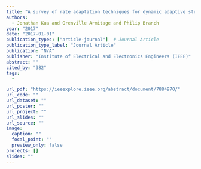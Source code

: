 ```yaml
---
title: "A survey of rate adaptation techniques for dynamic adaptive streaming over HTTP"
authors:
  - Jonathan Kua and Grenville Armitage and Philip Branch
year: "2017"
date: "2017-01-01"
publication_types: ["article-journal"]  # Journal Article
publication_type_label: "Journal Article"
publication: "N/A"
publisher: "Institute of Electrical and Electronics Engineers (IEEE)"
abstract: ""
cited_by: "382"
tags:
  - 

url_pdf: "https://ieeexplore.ieee.org/abstract/document/7884970/"
url_code: ""
url_dataset: ""
url_poster: ""
url_project: ""
url_slides: ""
url_source: ""
image:
  caption: ""
  focal_point: ""
  preview_only: false
projects: []
slides: ""
---
```

